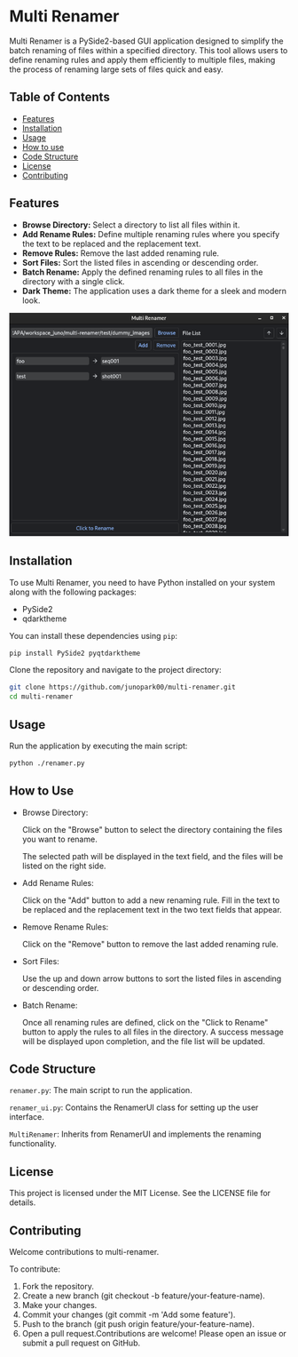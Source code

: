 # Multi Renamer

Multi Renamer is a PySide2-based GUI application designed to simplify the batch renaming of files within a specified directory. This tool allows users to define renaming rules and apply them efficiently to multiple files, making the process of renaming large sets of files quick and easy.

## Table of Contents
- [Features](#features)
- [Installation](#installation)
- [Usage](#usage)
- [How to use](#how-to-use)
- [Code Structure](#code-structure)
- [License](#license)
- [Contributing](#contributing)

## Features

- **Browse Directory:** Select a directory to list all files within it.
- **Add Rename Rules:** Define multiple renaming rules where you specify the text to be replaced and the replacement text.
- **Remove Rules:** Remove the last added renaming rule.
- **Sort Files:** Sort the listed files in ascending or descending order.
- **Batch Rename:** Apply the defined renaming rules to all files in the directory with a single click.
- **Dark Theme:** The application uses a dark theme for a sleek and modern look.

<center>

![renamer_ui](./resources/renamer_01.png)

</center>


## Installation

To use Multi Renamer, you need to have Python installed on your system along with the following packages:

- PySide2
- qdarktheme

You can install these dependencies using `pip`:

```bash
pip install PySide2 pyqtdarktheme
```
Clone the repository and navigate to the project directory:

```bash
git clone https://github.com/junopark00/multi-renamer.git
cd multi-renamer
```

## Usage
Run the application by executing the main script:

```bash
python ./renamer.py
```

## How to Use
- Browse Directory:

  Click on the "Browse" button to select the directory containing the files you want to rename.

  The selected path will be displayed in the text field, and the files will be listed on the right side.

- Add Rename Rules:

  Click on the "Add" button to add a new renaming rule.
  Fill in the text to be replaced and the replacement text in the two text 
  fields that appear.

- Remove Rename Rules:

  Click on the "Remove" button to remove the last added renaming rule.

- Sort Files:

  Use the up and down arrow buttons to sort the listed files in ascending or descending order.

- Batch Rename:

  Once all renaming rules are defined, click on the "Click to Rename" button to apply the rules to all files in the directory.
  A success message will be displayed upon completion, and the file list will be updated.


## Code Structure
`renamer.py`: The main script to run the application.

`renamer_ui.py`: Contains the RenamerUI class for setting up the user interface.

`MultiRenamer`: Inherits from RenamerUI and implements the renaming functionality.

## License
This project is licensed under the MIT License. See the LICENSE file for details.

## Contributing
Welcome contributions to multi-renamer.

To contribute:

1. Fork the repository.
2. Create a new branch (git checkout -b feature/your-feature-name).
3. Make your changes.
4. Commit your changes (git commit -m 'Add some feature').
5. Push to the branch (git push origin feature/your-feature-name).
6. Open a pull request.Contributions are welcome! Please open an issue or submit a pull request on GitHub.
